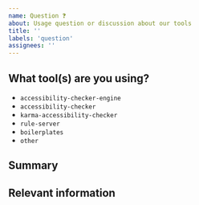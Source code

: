 ```yaml
---
name: Question ❓
about: Usage question or discussion about our tools
title: ''
labels: 'question'
assignees: ''
---
```


 
<!--

Hi there! 👋 Hope everything is going okay using tools from the IBM Equal Access Toolkit . It looks like you might have a question about our work, so we wanted to share a couple resources that you could use if you haven't tried them yet 🙂.

[Equal access readme](https://github.com/IBMa/equal-access/blob/master/README.md)
[NPM accessibility-checker](https://www.npmjs.com/package/accessibility-checker)
[NPM karma-accessibility-checker](https://www.npmjs.com/package/karma-accessibility-checker#quick-start) 
[accessibility-checker boilerplates](https://github.com/IBMa/equal-access/tree/master/accessibility-checker/boilerplates)

-->

## What tool(s) are you using?

<!--
  Please select one or more of the options below. Please delete the lines of options that you are not using.
-->

- `accessibility-checker-engine`
- `accessibility-checker`
- `karma-accessibility-checker`
- `rule-server`
- `boilerplates`
- `other`


## Summary

## Relevant information

<!-- Provide as much useful information as you can -->
